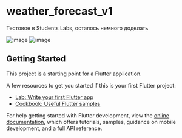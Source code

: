 # weather_forecast_v1

Тестовое в Students Labs, осталось немного доделать

![image](https://user-images.githubusercontent.com/79749070/229585257-b02a6cd2-c03f-4980-a570-863133ecf65c.png)
![image](https://user-images.githubusercontent.com/79749070/229585299-856ad4b1-b5bf-4b84-8c5b-f6678f1ae8d4.png)


## Getting Started

This project is a starting point for a Flutter application.

A few resources to get you started if this is your first Flutter project:

- [Lab: Write your first Flutter app](https://docs.flutter.dev/get-started/codelab)
- [Cookbook: Useful Flutter samples](https://docs.flutter.dev/cookbook)

For help getting started with Flutter development, view the
[online documentation](https://docs.flutter.dev/), which offers tutorials,
samples, guidance on mobile development, and a full API reference.
